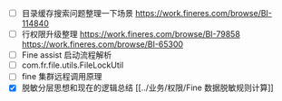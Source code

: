 - [ ] 目录缓存搜索问题整理一下场景 https://work.fineres.com/browse/BI-114840
- [ ] 行权限升级整理 https://work.fineres.com/browse/BI-79858 https://work.fineres.com/browse/BI-65300
- [ ] Fine assist 启动流程解析
- [ ] com.fr.file.utils.FileLockUtil
- [ ] fine 集群远程调用原理
- [x] 脱敏分层思想和现在的逻辑总结 [[../业务/权限/Fine 数据脱敏规则计算]]